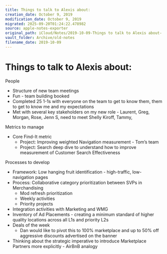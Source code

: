 ```yaml
---
title: Things to talk to Alexis about:
creation_date: October 9, 2019
modification_date: October 9, 2019
migrated: 2025-09-20T01:24:22.478982
source: apple-notes-exporter
original_path: iCloud/Notes/2019-10-09-Things to talk to Alexis about-.md
vault_folder: Archive/old-notes
filename_date: 2019-10-09
---
```



# Things to talk to Alexis about:

People 
- Structure of new team meetings
- Fun - team building booked 
- Completed 25 1-1s with everyone on the team to get to know them, them to get to know me and my expectations 
- Met with several key stakeholders on my new role - Laurent, Greg, Morgan, Rose, Jenn S, need to meet Shelly Kiroff, Tammy, 

Metrics to manage 
- Core Find-It metric 
	- Project: Improving weighted Navigation measurement - Tom’s team
	- Project: Search deep dive to understand how to improve measurement of Customer Search Effectiveness 

Processes to develop 
- Framework: Low hanging fruit identification - high-traffic, low-navigation pages 
- Process: Collaborative category prioritization between SVPs in Merchandising
	- Mod refresh prioritization
	- Weekly activities
	- Priority projects
- Integration activities with Marketing and WMG 
- Inventory of Ad Placements - creating a minimum standard of higher quality locations across all L1s and priority L2s
- Deals of the week
	- Dan would like to pivot this to 100% marketplace and up to 50% off aggressive discounts advertised on the banner 
- Thinking about the strategic imperative to introduce Marketplace Partners more explicitly - AirBnB analogy 

